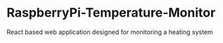 # RaspberryPi-Temperature-Monitor
React based web application designed for monitoring a heating system
